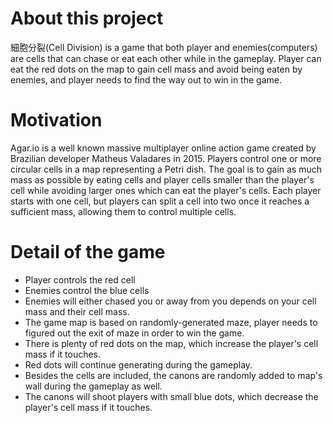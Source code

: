 About this project
===
細胞分裂(Cell Division) is a game that both player and enemies(computers) are cells that can chase or eat each other while in the gameplay. 
Player can eat the red dots on the map to gain cell mass and avoid being eaten by enemies, and player needs to find the way out to win in the game.

Motivation
===
Agar.io is a well known massive multiplayer online action game created by Brazilian developer Matheus Valadares in 2015. 
Players control one or more circular cells in a map representing a Petri dish. 
The goal is to gain as much mass as possible by eating cells and player cells smaller than the player's cell while avoiding larger ones which can eat the player's cells. 
Each player starts with one cell, but players can split a cell into two once it reaches a sufficient mass, allowing them to control multiple cells. 

Detail of the game
===
- Player controls the red cell
- Enemies control the blue cells
- Enemies will either chased you or away from you depends on your cell mass and their cell mass.
- The game map is based on randomly-generated maze, player needs to figured out the exit of maze in order to win the game.
- There is plenty of red dots on the map, which increase the player's cell mass if it touches.
- Red dots will continue generating during the gameplay.
- Besides the cells are included, the canons are randomly added to map's wall during the gameplay as well.
- The canons will shoot players with small blue dots, which decrease the player's cell mass if it touches.
